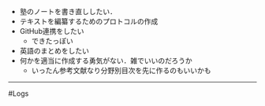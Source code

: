 - 塾のノートを書き直ししたい．
- テキストを編纂するためのプロトコルの作成
- GitHub連携をしたい
	- できたっぽい
- 英語のまとめをしたい
- 何かを適当に作成する勇気がない．雑でいいのだろうか
	- いったん参考文献なり分野別目次を先に作るのもいいかも
---
#Logs